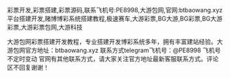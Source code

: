 彩票开发,彩票搭建,彩票源码,联系飞机号:PE8998,大游包网,官网:btbaowang.xyz平台搭建开发,赌博博彩系统搭建教程,极速赛车,大游彩票,BG大游,BG彩票,BG大游彩票,大游彩票包网,大游科技




大游包网彩票搭建开发教程，专业搭建开发博彩系统多年，拥有丰富建站经验。大游包网官方地址：btbaowang.xyz 联系方式telegram飞机号：@PE8998 飞机号不定时变动 官网有其他联系方式，请大家关注官方地址最新客服联系方式。评论区不回复谢谢！


